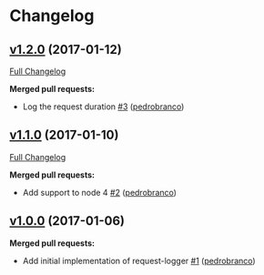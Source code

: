 # Changelog

## [v1.2.0](https://github.com/uphold/request-logger/tree/v1.2.0) (2017-01-12)
[Full Changelog](https://github.com/uphold/request-logger/compare/v1.1.0...v1.2.0)

**Merged pull requests:**

- Log the request duration [\#3](https://github.com/uphold/request-logger/pull/3) ([pedrobranco](https://github.com/pedrobranco))

## [v1.1.0](https://github.com/uphold/request-logger/tree/v1.1.0) (2017-01-10)
[Full Changelog](https://github.com/uphold/request-logger/compare/v1.0.0...v1.1.0)

**Merged pull requests:**

- Add support to node 4 [\#2](https://github.com/uphold/request-logger/pull/2) ([pedrobranco](https://github.com/pedrobranco))

## [v1.0.0](https://github.com/uphold/request-logger/tree/v1.0.0) (2017-01-06)
**Merged pull requests:**

- Add initial implementation of request-logger [\#1](https://github.com/uphold/request-logger/pull/1) ([pedrobranco](https://github.com/pedrobranco))
